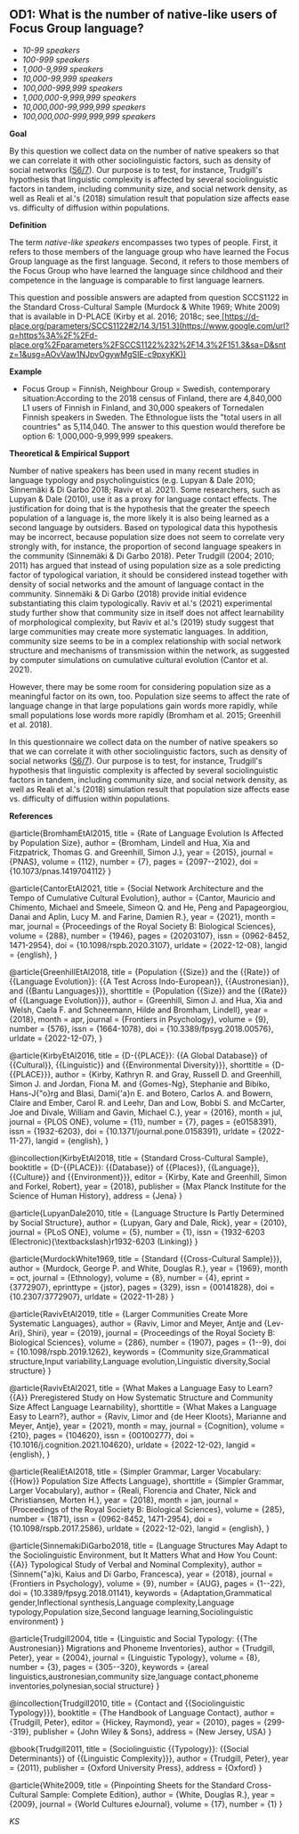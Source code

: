 
## OD1: What is the number of native-like users of Focus Group language?

- *10-99 speakers*
- *100-999 speakers*
- *1,000-9,999 speakers*
- *10,000-99,999 speakers*
- *100,000-999,999 speakers*
- *1,000,000-9,999,999 speakers*
- *10,000,000-99,999,999 speakers*
- *100,000,000-999,999,999 speakers*


**Goal**

By this question we collect data on the number of native speakers so that we can correlate it with other sociolinguistic factors, such as density of social networks ([S6/7](https://www.google.com/url?q=https%3A%2F%2Fsites.google.com%2Fview%2Frs210205edomains-questionnaire%2Fhome%23h.19wgm7q3xh3a&sa=D&sntz=1&usg=AOvVaw2k4kLt4stwi_nPNTRWN3eN)). Our purpose is to test, for instance, Trudgill's hypothesis that linguistic complexity is affected by several sociolinguistic factors in tandem, including community size, and social network density, as well as Reali et al.'s (2018) simulation result that population size affects ease vs. difficulty of diffusion within populations.



**Definition**

The term *native-like speakers* encompasses two types of people. First, it refers to those members of the language group who have learned the Focus Group language as the first language. Second, it refers to those members of the Focus Group who have learned the language since childhood and their competence in the language is comparable to first language learners.




This question and possible answers are adapted from question SCCS1122 in the Standard Cross-Cultural Sample (Murdock & White 1969; White 2009) that is available in D-PLACE (Kirby et al. 2016; 2018c; see[ ](https://www.google.com/url?q=https%3A%2F%2Fd-place.org%2Fparameters%2FSCCS1122%232%2F14.3%2F151.3&sa=D&sntz=1&usg=AOvVaw1NJpvOgywMgSIE-c9pxyKK)[https://d-place.org/parameters/SCCS1122#2/14.3/151.3](https://www.google.com/url?q=https%3A%2F%2Fd-place.org%2Fparameters%2FSCCS1122%232%2F14.3%2F151.3&sa=D&sntz=1&usg=AOvVaw1NJpvOgywMgSIE-c9pxyKK))



**Example**

- Focus Group = Finnish, Neighbour Group = Swedish, contemporary situation:According to the 2018 census of Finland, there are 4,840,000 L1 users of Finnish in Finland, and 30,000 speakers of Tornedalen Finnish speakers in Sweden. The Ethnologue lists the "total users in all countries" as 5,114,040. The answer to this question would therefore be option 6: 1,000,000-9,999,999 speakers.




**Theoretical & Empirical Support**

Number of native speakers has been used in many recent studies in language typology and psycholinguistics (e.g. Lupyan & Dale 2010; Sinnemäki & Di Garbo 2018; Raviv et al. 2021). Some researchers, such as Lupyan & Dale (2010), use it as a proxy for language contact effects. The justification for doing that is the hypothesis that the greater the speech population of a language is, the more likely it is also being learned as a second language by outsiders. Based on typological data this hypothesis may be incorrect, because population size does not seem to correlate very strongly with, for instance, the proportion of second language speakers in the community (Sinnemäki & Di Garbo 2018). Peter Trudgill (2004; 2010; 2011) has argued that instead of using population size as a sole predicting factor of typological variation, it should be considered instead together with density of social networks and the amount of language contact in the community. Sinnemäki & Di Garbo (2018) provide initial evidence substantiating this claim typologically. Raviv et al.'s (2021) experimental study further show that community size in itself does not affect learnability of morphological complexity, but Raviv et al.'s (2019) study suggest that large communities may create more systematic languages. In addition, community size seems to be in a complex relationship with social network structure and mechanisms of transmission within the network, as suggested by computer simulations on cumulative cultural evolution (Cantor et al. 2021).



However, there may be some room for considering population size as a meaningful factor on its own, too. Population size seems to affect the rate of language change in that large populations gain words more rapidly, while small populations lose words more rapidly (Bromham et al. 2015; Greenhill et al. 2018).



In this questionnaire we collect data on the number of native speakers so that we can correlate it with other sociolinguistic factors, such as density of social networks ([S6](https://www.google.com/url?q=https%3A%2F%2Fsites.google.com%2Fview%2Frs210205edomains-questionnaire%2Fhome%23h.19wgm7q3xh3a&sa=D&sntz=1&usg=AOvVaw2k4kLt4stwi_nPNTRWN3eN)[/](https://www.google.com/url?q=https%3A%2F%2Fsites.google.com%2Fview%2Frs210205edomains-questionnaire%2Fhome%23h.19wgm7q3xh3a&sa=D&sntz=1&usg=AOvVaw2k4kLt4stwi_nPNTRWN3eN)[7](https://www.google.com/url?q=https%3A%2F%2Fsites.google.com%2Fview%2Frs210205edomains-questionnaire%2Fhome%23h.19wgm7q3xh3a&sa=D&sntz=1&usg=AOvVaw2k4kLt4stwi_nPNTRWN3eN)). Our purpose is to test, for instance, Trudgill's hypothesis that linguistic complexity is affected by several sociolinguistic factors in tandem, including community size, and social network density, as well as Reali et al.'s (2018) simulation result that population size affects ease vs. difficulty of diffusion within populations.


**References**

@article{BromhamEtAl2015,
  title = {Rate of Language Evolution Is Affected by Population Size},
  author = {Bromham, Lindell and Hua, Xia and Fitzpatrick, Thomas G. and Greenhill, Simon J.},
  year = {2015},
  journal = {PNAS},
  volume = {112},
  number = {7},
  pages = {2097--2102},
  doi = {10.1073/pnas.1419704112}
}

@article{CantorEtAl2021,
  title = {Social Network Architecture and the Tempo of Cumulative Cultural Evolution},
  author = {Cantor, Mauricio and Chimento, Michael and Smeele, Simeon Q. and He, Peng and Papageorgiou, Danai and Aplin, Lucy M. and Farine, Damien R.},
  year = {2021},
  month = mar,
  journal = {Proceedings of the Royal Society B: Biological Sciences},
  volume = {288},
  number = {1946},
  pages = {20203107},
  issn = {0962-8452, 1471-2954},
  doi = {10.1098/rspb.2020.3107},
  urldate = {2022-12-08},
  langid = {english},
}

@article{GreenhillEtAl2018,
  title = {Population {{Size}} and the {{Rate}} of {{Language Evolution}}: {{A Test Across Indo-European}}, {{Austronesian}}, and {{Bantu Languages}}},
  shorttitle = {Population {{Size}} and the {{Rate}} of {{Language Evolution}}},
  author = {Greenhill, Simon J. and Hua, Xia and Welsh, Caela F. and Schneemann, Hilde and Bromham, Lindell},
  year = {2018},
  month = apr,
  journal = {Frontiers in Psychology},
  volume = {9},
  number = {576},
  issn = {1664-1078},
  doi = {10.3389/fpsyg.2018.00576},
  urldate = {2022-12-07},
}

@article{KirbyEtAl2016,
  title = {D-{{PLACE}}: {{A Global Database}} of {{Cultural}}, {{Linguistic}} and {{Environmental Diversity}}},
  shorttitle = {D-{{PLACE}}},
  author = {Kirby, Kathryn R. and Gray, Russell D. and Greenhill, Simon J. and Jordan, Fiona M. and {Gomes-Ng}, Stephanie and Bibiko, Hans-J{\"o}rg and Blasi, Dami{\'a}n E. and Botero, Carlos A. and Bowern, Claire and Ember, Carol R. and Leehr, Dan and Low, Bobbi S. and McCarter, Joe and Divale, William and Gavin, Michael C.},
  year = {2016},
  month = jul,
  journal = {PLOS ONE},
  volume = {11},
  number = {7},
  pages = {e0158391},
  issn = {1932-6203},
  doi = {10.1371/journal.pone.0158391},
  urldate = {2022-11-27},
  langid = {english},
}

@incollection{KirbyEtAl2018,
  title = {Standard Cross-Cultural Sample},
  booktitle = {D-{{PLACE}}: {{Database}} of {{Places}}, {{Language}}, {{Culture}} and {{Environment}}},
  editor = {Kirby, Kate and Greenhill, Simon and Forkel, Robert},
  year = {2018},
  publisher = {Max Planck Institute for the Science of Human History},
  address = {Jena}
}

@article{LupyanDale2010,
  title = {Language Structure Is Partly Determined by Social Structure},
  author = {Lupyan, Gary and Dale, Rick},
  year = {2010},
  journal = {PLoS ONE},
  volume = {5},
  number = {1},
  issn = {1932-6203 (Electronic){\textbackslash}r1932-6203 (Linking)}
}

@article{MurdockWhite1969,
  title = {Standard {{Cross-Cultural Sample}}},
  author = {Murdock, George P. and White, Douglas R.},
  year = {1969},
  month = oct,
  journal = {Ethnology},
  volume = {8},
  number = {4},
  eprint = {3772907},
  eprinttype = {jstor},
  pages = {329},
  issn = {00141828},
  doi = {10.2307/3772907},
  urldate = {2022-11-28}
}

@article{RavivEtAl2019,
  title = {Larger Communities Create More Systematic Languages},
  author = {Raviv, Limor and Meyer, Antje and {Lev-Ari}, Shiri},
  year = {2019},
  journal = {Proceedings of the Royal Society B: Biological Sciences},
  volume = {286},
  number = {1907},
  pages = {1--9},
  doi = {10.1098/rspb.2019.1262},
  keywords = {Community size,Grammatical structure,Input variability,Language evolution,Linguistic diversity,Social structure}
}

@article{RavivEtAl2021,
  title = {What Makes a Language Easy to Learn? {{A}} Preregistered Study on How Systematic Structure and Community Size Affect Language Learnability},
  shorttitle = {What Makes a Language Easy to Learn?},
  author = {Raviv, Limor and {de Heer Kloots}, Marianne and Meyer, Antje},
  year = {2021},
  month = may,
  journal = {Cognition},
  volume = {210},
  pages = {104620},
  issn = {00100277},
  doi = {10.1016/j.cognition.2021.104620},
  urldate = {2022-12-02},
  langid = {english},
}

@article{RealiEtAl2018,
  title = {Simpler Grammar, Larger Vocabulary: {{How}} Population Size Affects Language},
  shorttitle = {Simpler Grammar, Larger Vocabulary},
  author = {Reali, Florencia and Chater, Nick and Christiansen, Morten H.},
  year = {2018},
  month = jan,
  journal = {Proceedings of the Royal Society B: Biological Sciences},
  volume = {285},
  number = {1871},
  issn = {0962-8452, 1471-2954},
  doi = {10.1098/rspb.2017.2586},
  urldate = {2022-12-02},
  langid = {english},
}

@article{SinnemakiDiGarbo2018,
  title = {Language Structures May Adapt to the Sociolinguistic Environment, but It Matters What and How You Count: {{A}} Typological Study of Verbal and Nominal Complexity},
  author = {Sinnem{\"a}ki, Kaius and Di Garbo, Francesca},
  year = {2018},
  journal = {Frontiers in Psychology},
  volume = {9},
  number = {AUG},
  pages = {1--22},
  doi = {10.3389/fpsyg.2018.01141},
  keywords = {Adaptation,Grammatical gender,Inflectional synthesis,Language complexity,Language typology,Population size,Second language learning,Sociolinguistic environment}
}

@article{Trudgill2004,
  title = {Linguistic and Social Typology: {{The Austronesian}} Migrations and Phoneme Inventories},
  author = {Trudgill, Peter},
  year = {2004},
  journal = {Linguistic Typology},
  volume = {8},
  number = {3},
  pages = {305--320},
  keywords = {areal linguistics,austronesian,community size,language contact,phoneme inventories,polynesian,social structure}
}

@incollection{Trudgill2010,
  title = {Contact and {{Sociolinguistic Typology}}},
  booktitle = {The Handbook of Language Contact},
  author = {Trudgill, Peter},
  editor = {Hickey, Raymond},
  year = {2010},
  pages = {299--319},
  publisher = {John Wiley \& Sons},
  address = {New Jersey, USA}
}

@book{Trudgill2011,
  title = {Sociolinguistic {{Typology}}: {{Social Determinants}} of {{Linguistic Complexity}}},
  author = {Trudgill, Peter},
  year = {2011},
  publisher = {Oxford University Press},
  address = {Oxford}
}

@article{White2009,
  title = {Pinpointing Sheets for the Standard Cross-Cultural Sample: Complete Edition},
  author = {White, Douglas R.},
  year = {2009},
  journal = {World Cultures eJournal},
  volume = {17},
  number = {1}
}


*KS*
